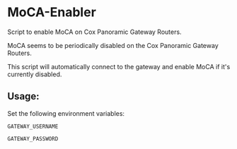 # MoCA-Enabler

Script to enable MoCA on Cox Panoramic Gateway Routers.

MoCA seems to be periodically disabled on the Cox Panoramic Gateway Routers.

This script will automatically connect to the gateway and enable MoCA if it's currently disabled.

## Usage:

Set the following environment variables:

`GATEWAY_USERNAME`

`GATEWAY_PASSWORD`
